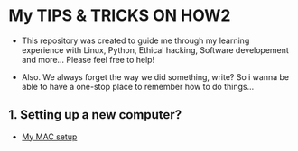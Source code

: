 # My TIPS & TRICKS ON HOW2  

* This repository was created to guide me through my learning experience with Linux, Python, Ethical hacking, Software developement and more... Please feel free to help!

* Also. We always forget the way we did something, write? So i wanna be able to have a one-stop place to remember how to do things...


## 1. Setting up a new computer?
   
   * [My MAC setup](https://github.com/fcarvalhopacheco/learning/blob/master/myOSsetup.md)
